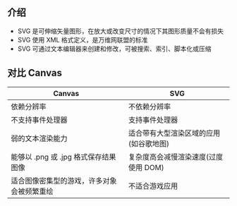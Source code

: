 ## 介绍

+ SVG 是可伸缩矢量图形，在放大或改变尺寸的情况下其图形质量不会有损失
+ SVG 使用 XML 格式定义，是万维网联盟的标准
+ SVG 可通过文本编辑器来创建和修改，可被搜索、索引、脚本化或压缩



## 对比 Canvas

|Canvas|SVG|
|-|-|
|依赖分辨率|不依赖分辨率|
|不支持事件处理器|支持事件处理器|
|弱的文本渲染能力|适合带有大型渲染区域的应用(如谷歌地图)|
|能够以 .png 或 .jpg 格式保存结果图像|复杂度高会减慢渲染速度(过度使用 DOM)|
|适合图像密集型的游戏，许多对象会被频繁重绘|不适合游戏应用|